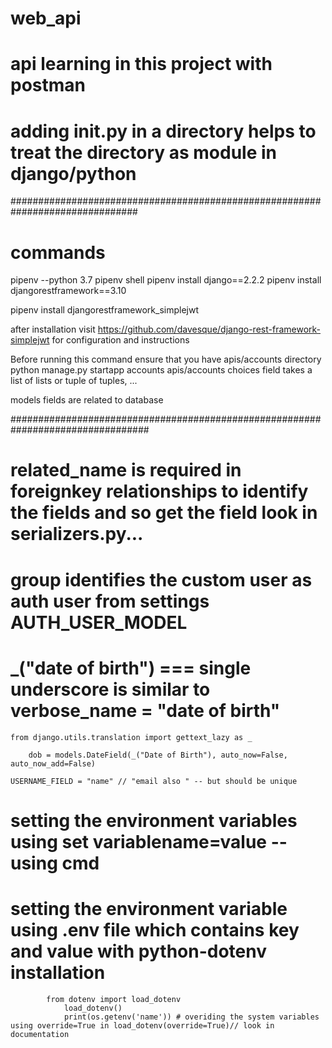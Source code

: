 # web_api
# api learning in this project with postman
# adding __init__.py in a directory helps to treat the directory as module in django/python
###############################################################################
# commands
pipenv --python 3.7
pipenv shell
pipenv install django==2.2.2
pipenv install djangorestframework==3.10

pipenv install djangorestframework_simplejwt

after installation visit https://github.com/davesque/django-rest-framework-simplejwt for configuration and instructions

Before running this command ensure that you have apis/accounts directory
python manage.py startapp accounts apis/accounts
choices field takes a list of lists or tuple of tuples, ...

models fields are related to database

#################################################################################

# related_name is required in foreignkey relationships to identify the fields and so get the field look in serializers.py...

# group identifies the custom user as auth user from settings AUTH_USER_MODEL


# _("date of birth") === single underscore is similar to verbose_name = "date of birth"
    
    from django.utils.translation import gettext_lazy as _

        dob = models.DateField(_("Date of Birth"), auto_now=False, auto_now_add=False)

    USERNAME_FIELD = "name" // "email also " -- but should be unique

# setting the environment variables using set variablename=value -- using cmd
# setting the environment variable using .env file which contains key and value with python-dotenv installation
            from dotenv import load_dotenv
                load_dotenv()
                print(os.getenv('name')) # overiding the system variables using override=True in load_dotenv(override=True)// look in documentation